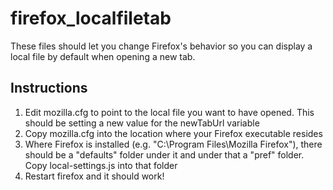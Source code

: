 # firefox_localfiletab

These files should let you change Firefox's behavior so you can display a local file by default when opening a new tab.

## Instructions
1. Edit mozilla.cfg to point to the local file you want to have opened. This should be setting a new value for the newTabUrl variable
2. Copy mozilla.cfg into the location where your Firefox executable resides
3. Where Firefox is installed (e.g. "C:\Program Files\Mozilla Firefox"), there should be a "defaults" folder under it and under that a "pref" folder. Copy local-settings.js into that folder
4. Restart firefox and it should work!
